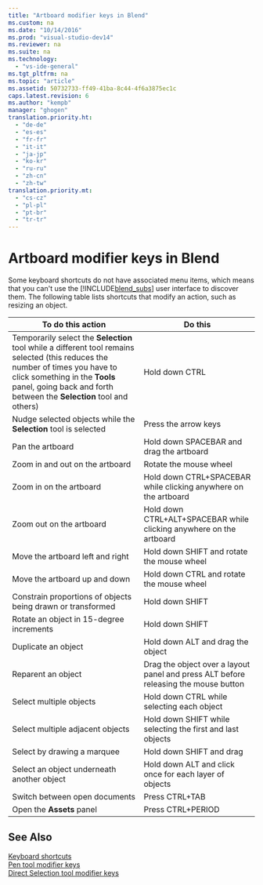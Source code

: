 ```yaml
---
title: "Artboard modifier keys in Blend"
ms.custom: na
ms.date: "10/14/2016"
ms.prod: "visual-studio-dev14"
ms.reviewer: na
ms.suite: na
ms.technology: 
  - "vs-ide-general"
ms.tgt_pltfrm: na
ms.topic: "article"
ms.assetid: 50732733-ff49-41ba-8c44-4f6a3875ec1c
caps.latest.revision: 6
ms.author: "kempb"
manager: "ghogen"
translation.priority.ht: 
  - "de-de"
  - "es-es"
  - "fr-fr"
  - "it-it"
  - "ja-jp"
  - "ko-kr"
  - "ru-ru"
  - "zh-cn"
  - "zh-tw"
translation.priority.mt: 
  - "cs-cz"
  - "pl-pl"
  - "pt-br"
  - "tr-tr"
---
```

# Artboard modifier keys in Blend
Some keyboard shortcuts do not have associated menu items, which means that you can't use the [!INCLUDE[blend_subs](../debugger/includes/blend_subs_md.md)] user interface to discover them. The following table lists shortcuts that modify an action, such as resizing an object.  
  
|To do this action|Do this|  
|-----------------------|-------------|  
|Temporarily select the **Selection** tool while a different tool remains selected (this reduces the number of times you have to click something in the **Tools** panel, going back and forth between the **Selection** tool and others)|Hold down CTRL|  
|Nudge selected objects while the **Selection** tool is selected|Press the arrow keys|  
|Pan the artboard|Hold down SPACEBAR and drag the artboard|  
|Zoom in and out on the artboard|Rotate the mouse wheel|  
|Zoom in on the artboard|Hold down CTRL+SPACEBAR while clicking anywhere on the artboard|  
|Zoom out on the artboard|Hold down CTRL+ALT+SPACEBAR while clicking anywhere on the artboard|  
|Move the artboard left and right|Hold down SHIFT and rotate the mouse wheel|  
|Move the artboard up and down|Hold down CTRL and rotate the mouse wheel|  
|Constrain proportions of objects being drawn or transformed|Hold down SHIFT|  
|Rotate an object in 15-degree increments|Hold down SHIFT|  
|Duplicate an object|Hold down ALT and drag the object|  
|Reparent an object|Drag the object over a layout panel and press ALT before releasing the mouse button|  
|Select multiple objects|Hold down CTRL while selecting each object|  
|Select multiple adjacent objects|Hold down SHIFT while selecting the first and last objects|  
|Select by drawing a marquee|Hold down SHIFT and drag|  
|Select an object underneath another object|Hold down ALT and click once for each layer of objects|  
|Switch between open documents|Press CTRL+TAB|  
|Open the **Assets** panel|Press CTRL+PERIOD|  
  
## See Also  
 [Keyboard shortcuts](../designers/keyboard-shortcuts-in-blend.md)   
 [Pen tool modifier keys](../designers/pen-tool-modifier-keys-in-blend.md)   
 [Direct Selection tool modifier keys](../designers/direct-selection-tool-modifier-keys-in-blend.md)
